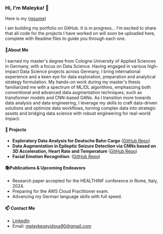 ### Hi, I'm  Maleyka! 👋  
Here is my ([resume](https://drive.google.com/file/d/1v7IPV-DtYACNnUsowQKhOIvpNkbijQOO/view?usp=sharing))





I am building my portfolio on GitHub. It is in progress...
I'm excited to share that all code for the projects I have worked on will soon be uploaded here,
complete with Readme files to guide you through each one.

#### 👤About Me
I earned my master's degree from Cologne University of Applied Sciences in Germany, with a focus on Data Science.
Having engaged in various high-impact Data Science projects across Germany, I bring international experience and a keen eye for data exploration, 
preparation and analytical strategy formulation. My hands-on work during my master's thesis familiarized me with a spectrum of ML/DL algorithms, emphasizing both conventional and advanced data augmentation techniques, such as transformer models and CNN-based GANs.
As I transition more towards data analysis and data engineering, I leverage my skills to craft data-driven solutions and optimize data workflows, turning complex data into strategic assets and bridging data science with robust engineering for real-world impact.



#### 🌱 Projects
- **Exploratory Data Analysis for Deutsche Bahn Cargo** ([GitHub Repo](https://github.com/Maleyka-gh/DB_Regio_EDA))
- **Data Augmentation in Epileptic Seizure Detection via CNNs based on 3D Acceleration, Heart Rate and Temperature** ([GitHub Repo](https://github.com/Maleyka-gh/Data_augmentation_in_epileptic_seizure_detection_viaCNNs))
- **Facial Emotion Recognition**: ([GitHub Repo](https://github.com/Maleyka-gh/Facial_Emotion_Recognition))


#### 📚Publications & Upcoming Endeavors  

- Research paper accepted for the HEALTHINF conference in Rome, Italy, 2024.
- Preparing for the AWS Cloud Practitioner exam.
- Advancing my German language skills with full speed.


#### 📫 Contact Me
- [LinkedIn](https://www.linkedin.com/in/maleyka-s-0b2363227)
- Email: meleykeseyidova90@gmail.com


